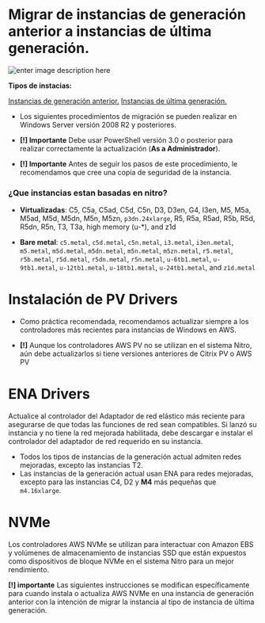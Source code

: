 #  Migrar de instancias de generación anterior a instancias de última generación.

![enter image description here](https://www.programaenlinea.net/wp-content/uploads/2020/12/aws.jpg)


**Tipos de instacias:**


 [Instancias de generación anterior.](https://aws.amazon.com/ec2/previous-generation/)
 [Instancias de última generación.](https://docs.aws.amazon.com/AWSEC2/latest/WindowsGuide/instance-types.html#current-gen-instances)
 

* Los siguientes procedimientos de migración se pueden realizar en Windows Server versión 2008 R2 y posteriores.

* **[!] Importante** Debe usar PowerShell versión 3.0 o posterior para realizar correctamente la actualización (**As a Administrador**).
* **[!] Importante** Antes de seguir los pasos de este procedimiento, le recomendamos que cree una copia de seguridad de la instancia.


### **¿Que instancias estan basadas en nitro?**
-   **Virtualizadas**: C5, C5a, C5ad, C5d, C5n, D3, D3en, G4, I3en, M5, M5a, M5ad, M5d, M5dn, M5n, M5zn,  `p3dn.24xlarge`, R5, R5a, R5ad, R5b, R5d, R5dn, R5n, T3, T3a, high memory (u-*), and z1d
    
-   **Bare metal**:  `c5.metal`,  `c5d.metal`,  `c5n.metal`,  `i3.metal`,  `i3en.metal`,  `m5.metal`,  `m5d.metal`,  `m5dn.metal`,  `m5n.metal`,  `m5zn.metal`,  `r5.metal`,  `r5b.metal`,  `r5d.metal`,  `r5dn.metal`,  `r5n.metal`,  `u-6tb1.metal`,  `u-9tb1.metal`,  `u-12tb1.metal`,  `u-18tb1.metal`,  `u-24tb1.metal`, and  `z1d.metal`



# Instalación de PV Drivers

* Como práctica recomendada, recomendamos actualizar siempre a los controladores más recientes para instancias de Windows en AWS.

* **[!]** Aunque los controladores AWS PV no se utilizan en el sistema Nitro, aún debe actualizarlos si tiene versiones anteriores de Citrix PV o AWS PV


# ENA Drivers


Actualice al controlador del Adaptador de red elástico más reciente para asegurarse de que todas las funciones de red sean compatibles. Si lanzó su instancia y no tiene la red mejorada habilitada, debe descargar e instalar el controlador del adaptador de red requerido en su instancia.

* Todos los tipos de instancias de la generación actual admiten redes mejoradas, excepto las instancias T2.
* Las instancias de la generación actual usan ENA para redes mejoradas, excepto para las instancias C4, D2 y **M4** más pequeñas que `m4.16xlarge`.




# NVMe

Los controladores AWS NVMe se utilizan para interactuar con Amazon EBS y volúmenes de almacenamiento de instancias SSD que están expuestos como dispositivos de bloque NVMe en el sistema Nitro para un mejor rendimiento.

**[!] importante** Las siguientes instrucciones se modifican específicamente para cuando instala o actualiza AWS NVMe en una instancia de generación anterior con la intención de migrar la instancia al tipo de instancia de última generación.

